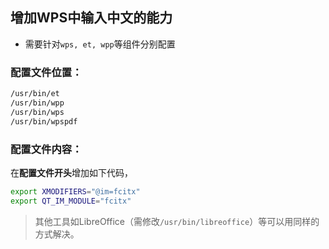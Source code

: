 ## 增加WPS中输入中文的能力

- 需要针对`wps, et, wpp`等组件分别配置

### 配置文件位置：

```sh
/usr/bin/et
/usr/bin/wpp
/usr/bin/wps
/usr/bin/wpspdf
```

### 配置文件内容：

在**配置文件开头**增加如下代码，

```sh
export XMODIFIERS="@im=fcitx"
export QT_IM_MODULE="fcitx"
```

> 其他工具如LibreOffice（需修改`/usr/bin/libreoffice`）等可以用同样的方式解决。

